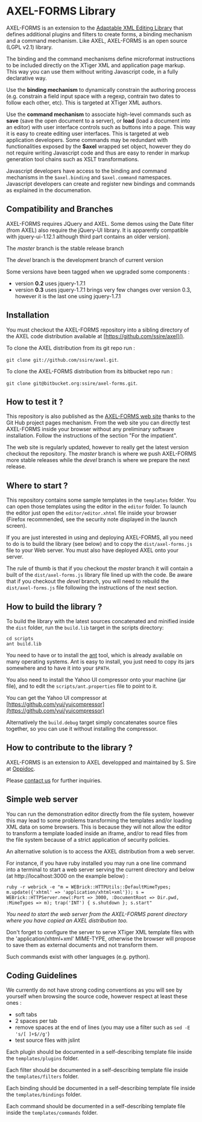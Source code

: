 AXEL-FORMS Library
==================

AXEL-FORMS is an extension to the [Adaptable XML Editing
Library](https://github.com/ssire/axel) that defines additional plugins and
filters to create forms, a binding mechanism and a command mechanism. Like AXEL, 
AXEL-FORMS is an open source (LGPL v2.1) library.

The binding and the command mechanisms define microformat instructions to be included
directly on the XTiger XML and application page markup. This way you can use them 
without writing Javascript code, in a fully declarative way.

Use the **binding mechanism** to dynamically constrain the authoring process
(e.g. constrain a field input space with a regexp, contrain two dates 
to follow each other, etc). This is targeted at XTiger XML authors.

Use the **command mechanism** to associate high-level commands such as __save__ 
(save the open document to a server), or __load__ (load a document into an editor) 
with user interface controls such as buttons into a page. This way it is easy 
to create editing user interfaces. This is targeted at web application developers. 
Some commands may be redundant with functionalities exposed by the **$axel** wrapped 
set object, however they do not require writing Javascript code and thus are easy 
to render in markup generation tool chains such as XSLT transformations.

Javascript developers have access to the binding and command mechanisms in the 
`$axel.binding` and `$axel.command` namespaces. Javascript developers can create
and register new bindings and commands as explained in the documenation.

Compatibility and Branches
--------------------------

AXEL-FORMS requires JQuery and AXEL. Some demos using the Date filter (from AXEL) also require the  jQuery-UI library. It is apparently compatible with jquery-ui-1.12.1 although third part contains an older version).

The *master* branch is the stable release branch

The *devel* branch is the development branch of current version

Some versions have been tagged when we upgraded some components :

* version **0.2** uses jquery-1.7.1
* version **0.3** uses jquery-1.7.1 brings very few changes over version 0.3, however it is the last one using jquery-1.7.1

Installation
------------

You must checkout the AXEL-FORMS repository into a sibling directory of the AXEL
code distribution available at [https://github.com/ssire/axel]().

To clone the AXEL distribution from its git repo run :

`git clone git://github.com/ssire/axel.git`.

To clone the AXEL-FORMS distribution from its bitbucket repo run :

`git clone git@bitbucket.org:ssire/axel-forms.git`.

How to test it ?
----------------

This repository is also published as the [AXEL-FORMS web site](http://ssire.github.com/axel-forms/) 
thanks to the Git Hub project pages mechanism. From the web site you can directly
test AXEL-FORMS inside your browser without any preliminary software installation.
Follow the instructions of the section "For the impatient". 

The web site is regularly updated, however to really get the latest version checkout 
the repository. The *master* branch is where we push AXEL-FORMS more stable releases while
the *devel* branch is where we prepare the next release.

Where to start ?
----------------

This repository contains some sample templates in the `templates` folder.
You can open those templates using the editor in the `editor` folder. 
To launch the editor just open the `editor/editor.xhtml` file inside 
your browser (Firefox recommended, see the security note displayed in the launch screen).

If you are just interested in using and deploying AXEL-FORMS, all you need 
to do is to build the library (see below) and to copy the `dist/axel-forms.js`
file to your Web server. You must also have deployed AXEL onto your server.

The rule of thumb is that if you checkout the *master* branch it will contain
a built of the `dist/axel-forms.js` library file lined up with the code. Be aware that if
you checkout the *devel* branch, you will need to rebuild the `dist/axel-forms.js` file 
following the instructions of the next section.


How to build the library ?
--------------------------

To build the library with the latest sources concatenated and minified inside
the `dist` folder, run the `build.lib` target in the scripts directory:

    cd scripts
    ant build.lib

You need to have or to install the [ant](http://ant.apache.org/) tool, 
which is already available on many operating systems. Ant is easy to install, 
you just need to copy its jars somewhere and to have it into your `$PATH`.

You also need to install the Yahoo UI compressor onto your machine (jar file), and
to edit the `scripts/ant.properties` file to point to it.

You can get the Yahoo UI compressor at [https://github.com/yui/yuicompressor](https://github.com/yui/yuicompressor)

Alternatively the `build.debug` target simply concatenates source files
together, so you can use it without installing the compressor.

How to contribute to the library ? 
----------------------------------

AXEL-FORMS is an extension to AXEL developped and maintained 
by S. Sire at [Oppidoc](http://www.oppidoc.fr). 

Please [contact us](mailto:contact@oppidoc.fr) for further inquiries.

Simple web server
-----------------

You can run the demonstration editor directly from the file system, 
however this may lead to some problems transforming the templates and/or loading 
XML data on some browsers. This is because they will not allow the editor to transform 
a template loaded inside an iframe, and/or to read files from the file system because 
of a strict application of security policies.

An alternative solution is to access the AXEL distribution from a web server. 

For instance, if you have ruby installed you may run a one line command into 
a terminal to start a web server serving the current directory and below
(at http://localhost:3000 on the example below) :

    ruby -r webrick -e "m = WEBrick::HTTPUtils::DefaultMimeTypes; m.update({'xhtml' => 'application/xhtml+xml'}); s = WEBrick::HTTPServer.new(:Port => 3000, :DocumentRoot => Dir.pwd, :MimeTypes => m); trap('INT') { s.shutdown }; s.start"
    
_You need to start the web server from the AXEL-FORMS parent directory where you 
have copied an AXEL distribution too._

Don't forget to configure the server to serve XTiger XML template files with 
the 'application/xhtml+xml' MIME-TYPE, otherwise the browser will propose to save 
them as external documents and not transform them. 


Such commands exist with other languages (e.g. python).


Coding Guidelines 
-----------------
                                          
We currently do not have strong coding conventions as you will see by yourself
when browsing the source code, however respect at least these ones :

* soft tabs
* 2 spaces per tab
* remove spaces at the end of lines (you may use a filter such as `sed -E 's/[ ]+$//g'`)
* test source files with jslint

Each plugin should be documented in a self-describing template file inside 
the `templates/plugins` folder.

Each filter should be documented in a self-describing template file inside
the `templates/filters` folder.

Each binding should be documented in a self-describing template file inside
the `templates/bindings` folder.

Each command should be documented in a self-describing template file inside
the `templates/commands` folder.

